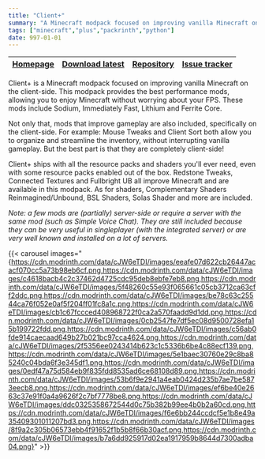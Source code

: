 ```yaml
---
title: "Client+"
summary: "A Minecraft modpack focused on improving vanilla Minecraft on the client-side. This modpack provides the best performance mods, allowing you to enjoy Minecraft without worrying about your FPS."
tags: ["minecraft","plus","packrinth","python"]
date: 997-01-01
---
```


| [Homepage](https://modrinth.com/modpack/client-plus) | [Download latest](https://modrinth.com/modpack/client-plus/version/latest) | [Repository](https://github.com/Thijzert123/client-plus) | [Issue tracker](https://github.com/Thijzert123/client-plus/issues) |
|---|---|---|---|

Client+ is a Minecraft modpack focused on improving vanilla Minecraft on the client-side. This modpack provides the best performance mods, allowing you to enjoy Minecraft without worrying about your FPS. These mods include Sodium, Immediately Fast, Lithium and Ferrite Core.

Not only that, mods that improve gameplay are also included, specifically on the client-side. For example: Mouse Tweaks and Client Sort both allow you to organize and streamline the inventory, without interrupting vanilla gameplay. But the best part is that they are completely client-side!

Client+ ships with all the resource packs and shaders you'll ever need, even with some resource packs enabled out of the box. Redstone Tweaks, Connected Textures and Fullbright UB all improve Minecraft and are available in this modpack. As for shaders, Complementary Shaders Reinmagined/Unbound, BSL Shaders, Solas Shader and more are included.

_Note: a few mods are (partially) server-side or require a server with the same mod (such as Simple Voice Chat). They are still included because they can be very useful in singleplayer (with the integrated server) or are very well known and installed on a lot of servers._

{{< carousel images="{https://cdn.modrinth.com/data/cJW6eTDI/images/eeafe07d622cb26447acacf070cc5a73b98eb6cf.png,https://cdn.modrinth.com/data/cJW6eTDI/images/c4618bacb4c2c37462d4725cdc95deb8ebfe7eb8.png,https://cdn.modrinth.com/data/cJW6eTDI/images/5f48260c55e93f065661c05cb3712ca63cff2ddc.png,https://cdn.modrinth.com/data/cJW6eTDI/images/be78c63c25544ca76f052e0af5f204ff01fc8a1c.png,https://cdn.modrinth.com/data/cJW6eTDI/images/cb1c67fccced408968722f0ca2a570faadd9d1dd.png,https://cdn.modrinth.com/data/cJW6eTDI/images/0cb2547fe7df5ec08d9500728efa15b199722fdd.png,https://cdn.modrinth.com/data/cJW6eTDI/images/c56ab0fde914caecaad649b27b021bc97cca4624.png,https://cdn.modrinth.com/data/cJW6eTDI/images/2f5356ee0243414b623c1c5336b6be4c88ecf139.png,https://cdn.modrinth.com/data/cJW6eTDI/images/5e1baec30760e29c8ba85240c04bda6f3e345df1.png,https://cdn.modrinth.com/data/cJW6eTDI/images/0edf47a75d584eb9f835fdd8535ad6ce68108d89.png,https://cdn.modrinth.com/data/cJW6eTDI/images/53b6f9e2941a4eab0424d235b7ae7be5873eecb8.png,https://cdn.modrinth.com/data/cJW6eTDI/images/ef6be40e2663c37e91f0a4a9626f2c7bf7778be8.png,https://cdn.modrinth.com/data/cJW6eTDI/images/ddc0325358672544d0c75b382b99ee4b0b2a60cd.png,https://cdn.modrinth.com/data/cJW6eTDI/images/f6e6bb244ccdcf5e1b8e49a35409301011207bd3.png,https://cdn.modrinth.com/data/cJW6eTDI/images/8f9a2c305b06573ebb4f91652f1b5b8f66b30acf.png,https://cdn.modrinth.com/data/cJW6eTDI/images/b7a6dd925917d02ea1917959b8644d7300adba04.png}" >}}
